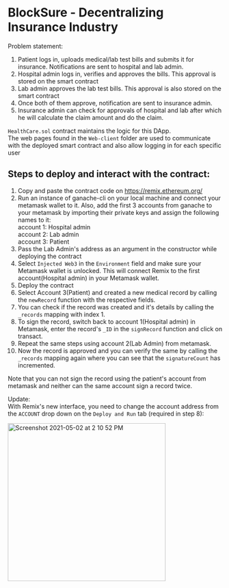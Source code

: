 # BlockSure - Decentralizing Insurance Industry

Problem statement:
1) Patient logs in, uploads medical/lab test bills and submits it for insurance. Notifications are sent to hospital and lab admin.
2) Hospital admin logs in, verifies and approves the bills. This approval is stored on the smart contract
3) Lab admin approves the lab test bills. This approval is also stored on the smart contract
4) Once both of them approve, notification are sent to insurance admin.
5) Insurance admin can check for approvals of hospital and lab after which he will calculate the claim amount and do the claim.

 `HealthCare.sol` contract maintains the logic for this DApp.  
  The web pages found in the `Web-client` folder are used to communicate with the deployed smart contract and also allow logging in for each specific user

## Steps to deploy and interact with the contract:
1. Copy and paste the contract code on https://remix.ethereum.org/
2. Run an instance of ganache-cli on your local machine and connect your metamask wallet to it. Also, add the first 3 accounts from ganache to your metamask by importing their private keys and assign the following names to it:  
    account 1: Hospital admin  
    account 2: Lab admin  
    account 3: Patient  
3. Pass the Lab Admin's address as an argument in the constructor while deploying the contract
4. Select `Injected Web3` in the `Environment` field and make sure your Metamask wallet is unlocked. This will connect Remix to the first account(Hospital admin) in your Metamask wallet.
5. Deploy the contract
6. Select Account 3(Patient) and created a new medical record by calling the `newRecord` function with the respective fields.
7. You can check if the record was created and it's details by calling the `_records` mapping with index 1.
8. To sign the record, switch back to account 1(Hospital admin) in Metamask, enter the record's `_ID` in the `signRecord` function and click on transact.
9. Repeat the same steps using account 2(Lab Admin) from metamask.
10. Now the record is approved and you can verify the same by calling the `_records` mapping again where you can see that the `signatureCount` has incremented. 

Note that you can not sign the record using the patient's account from metamask and neither can the same account sign a record twice.

Update:  
With Remix's new interface, you need to change the account address from the `ACCOUNT` drop down on the `Deploy and Run` tab (required in step 8):  

<img width="369" alt="Screenshot 2021-05-02 at 2 10 52 PM" src="https://user-images.githubusercontent.com/20457952/117578650-f00c6480-b10c-11eb-906e-c5ff79252585.png">


